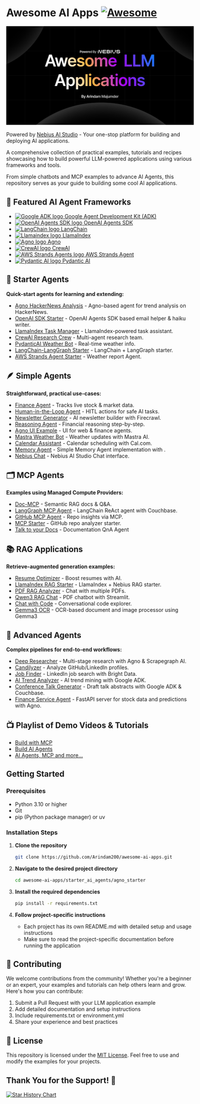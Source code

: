 # Awesome AI Apps [![Awesome](https://awesome.re/badge.svg)](https://awesome.re)

![Banner](/assets/banner.png)

Powered by [Nebius AI Studio](https://dub.sh/AIStudio) - Your one-stop platform for building and deploying AI applications.

A comprehensive collection of practical examples, tutorials and recipes showcasing how to build powerful LLM-powered applications using various frameworks and tools.

From simple chatbots and MCP examples to advance AI Agents, this repository serves as your guide to building some cool AI applications.

## 🚀 Featured AI Agent Frameworks

- [<img src="https://raw.githubusercontent.com/google/adk-python/main/assets/agent-development-kit.png" alt="Google ADK logo" width="20" height="20"> Google Agent Development Kit (ADK)](https://google.github.io/adk-docs/)
- [<img src="https://avatars.githubusercontent.com/u/14957082?s=200&v=4" alt="OpenAI Agents SDK logo" width="20" height="20"> OpenAI Agents SDK](https://openai.github.io/openai-agents-python/)
- [<img src="https://cdn.simpleicons.org/langchain" alt="LangChain logo" width="25" height="25"> LangChain ](https://python.langchain.com/)
- [<img src="https://avatars.githubusercontent.com/u/130722866?s=200&v=4" alt="Llamaindex logo" width="20" height="20"> LlamaIndex](https://www.llamaindex.ai/)
- [<img src="https://avatars.githubusercontent.com/u/104874993?s=48&v=4" alt="Agno logo" width="20" height="20"> Agno](https://www.agno.com/)
-  [<img src="https://cdn.prod.website-files.com/66cf2bfc3ed15b02da0ca770/66d07240057721394308addd_Logo%20(1).svg" alt="CrewAI logo" width="35" height="25"> CrewAI](https://www.crewai.com/)
- [<img src="https://avatars.githubusercontent.com/u/209155962?s=200&v=4" alt="AWS Strands Agents logo" width="20" height="20"> AWS Strands Agent](https://strandsagents.com/)
- [<img src="https://avatars.githubusercontent.com/u/110818415?s=200&v=4" alt="Pydantic AI logo" width="20" height="20"> Pydantic AI](https://ai.pydantic.dev/)


## 🧩 Starter Agents

**Quick-start agents for learning and extending:**

* [Agno HackerNews Analysis](starter_ai_agents/agno_starter) - Agno-based agent for trend analysis on HackerNews.
* [OpenAI SDK Starter](starter_ai_agents/openai_agents_sdk) - OpenAI Agents SDK based email helper & haiku writer.
* [LlamaIndex Task Manager](starter_ai_agents/llamaindex_starter) - LlamaIndex-powered task assistant.
* [CrewAI Research Crew](starter_ai_agents/crewai_starter) - Multi-agent research team.
* [PydanticAI Weather Bot](starter_ai_agents/pydantic_starter) - Real-time weather info.
* [LangChain-LangGraph Starter](starter_ai_agents/langchain_langgraph_starter) - LangChain + LangGraph starter.
* [AWS Strands Agent Starter](starter_ai_agents/aws_strands_starter) - Weather report Agent.

## 🪶 Simple Agents

**Straightforward, practical use-cases:**

* [Finance Agent](simple_ai_agents/finance_agent) - Tracks live stock & market data.
* [Human-in-the-Loop Agent](simple_ai_agents/human_in_the_loop_agent) - HITL actions for safe AI tasks.
* [Newsletter Generator](simple_ai_agents/newsletter_agent) - AI newsletter builder with Firecrawl.
* [Reasoning Agent](simple_ai_agents/reasoning_agent) - Financial reasoning step-by-step.
* [Agno UI Example](simple_ai_agents/agno_ui_agent) - UI for web & finance agents.
* [Mastra Weather Bot](simple_ai_agents/mastra_ai_weather_agent) - Weather updates with Mastra AI.
* [Calendar Assistant](simple_ai_agents/cal_scheduling_agent) - Calendar scheduling with Cal.com.
* [Memory Agent](simple_ai_agents/memory_agent) - Simple Memory Agent implementation with .
* [Nebius Chat](simple_ai_agents/nebius_chat) - Nebius AI Studio Chat interface.


## 🗂️ MCP Agents

**Examples using Managed Compute Providers:**

* [Doc-MCP](mcp_ai_agents/doc_mcp) - Semantic RAG docs & Q\&A.
* [LangGraph MCP Agent](mcp_ai_agents/langchain_langgraph_mcp_agent) - LangChain ReAct agent with Couchbase.
* [GitHub MCP Agent](mcp_ai_agents/github_mcp_agent) - Repo insights via MCP.
* [MCP Starter](mcp_ai_agents/mcp_starter) - GitHub repo analyzer starter.
* [Talk to your Docs](mcp_ai_agents/docs_qna_agent) - Documentation QnA Agent

## 📚 RAG Applications

**Retrieve-augmented generation examples:**

* [Resume Optimizer](rag_apps/resume_optimizer) - Boost resumes with AI.
* [LlamaIndex RAG Starter](rag_apps/llamaIndex_starter) - LlamaIndex + Nebius RAG starter.
* [PDF RAG Analyzer](rag_apps/pdf_rag_analyser) - Chat with multiple PDFs.
* [Qwen3 RAG Chat](rag_apps/qwen3_rag) - PDF chatbot with Streamlit.
* [Chat with Code](rag_apps/chat_with_code) - Conversational code explorer.
* [Gemma3 OCR](rag_apps/gemma_ocr/) - OCR-based document and image processor using Gemma3


## 🔬 Advanced Agents

**Complex pipelines for end-to-end workflows:**

* [Deep Researcher](advance_ai_agents/deep_researcher_agent) - Multi-stage research with Agno & Scrapegraph AI.
* [Candilyzer](advance_ai_agents/candidate_analyser) - Analyze GitHub/LinkedIn profiles.
* [Job Finder](advance_ai_agents/job_finder_agent) - LinkedIn job search with Bright Data.
* [AI Trend Analyzer](advance_ai_agents/trend_analyzer_agent) - AI trend mining with Google ADK.
* [Conference Talk Generator](advance_ai_agents/conference_talk_abstract_generator) - Draft talk abstracts with Google ADK & Couchbase.
* [Finance Service Agent](advance_ai_agents/finance_service_agent) - FastAPI server for stock data and predictions with Agno.
<!-- * [YouTube to Blog](advance_ai_agents/youtube_to_blog_agent) - Auto-blog from YouTube videos. -->

## 📺 Playlist of Demo Videos & Tutorials

- [Build with MCP](https://www.youtube.com/playlist?list=PLMZM1DAlf0Lolxax4L2HS54Me8gn1gkz4)
- [Build AI Agents](https://www.youtube.com/playlist?list=PLMZM1DAlf0LqixhAG9BDk4O_FjqnaogK8)
- [AI Agents, MCP and more...](https://www.youtube.com/playlist?list=PL2ambAOfYA6-LDz0KpVKu9vJKAqhv0KKI)

## Getting Started

### Prerequisites

- Python 3.10 or higher
- Git
- pip (Python package manager) or uv

### Installation Steps

1. **Clone the repository**

   ```bash
   git clone https://github.com/Arindam200/awesome-ai-apps.git
   ```

2. **Navigate to the desired project directory**

   ```bash
   cd awesome-ai-apps/starter_ai_agents/agno_starter
   ```

3. **Install the required dependencies**

   ```bash
   pip install -r requirements.txt
   ```

4. **Follow project-specific instructions**
   - Each project has its own README.md with detailed setup and usage instructions
   - Make sure to read the project-specific documentation before running the application

## 🤝 Contributing

We welcome contributions from the community! Whether you're a beginner or an expert, your examples and tutorials can help others learn and grow. Here's how you can contribute:

1. Submit a Pull Request with your LLM application example
2. Add detailed documentation and setup instructions
3. Include requirements.txt or environment.yml
4. Share your experience and best practices

## 📜 License

This repository is licensed under the [MIT License](./LICENSE). Feel free to use and modify the examples for your projects.

## Thank You for the Support! 🙏

[![Star History Chart](https://api.star-history.com/svg?repos=Arindam200/awesome-ai-apps&type=Date)](https://www.star-history.com/#Arindam200/awesome-ai-apps&Date)
